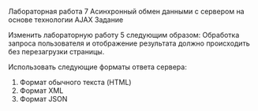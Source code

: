 Лабораторная работа 7
Асинхронный обмен данными с сервером на основе технологии AJAX
Задание

Изменить лабораторную работу 5 следующим образом:
Обработка запроса пользователя и отображение результата должно происходить без перезагрузки страницы.

Использовать следующие форматы ответа сервера:
1. Формат обычного текста (HTML)
2. Формат XML
3. Формат JSON
